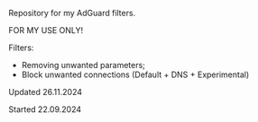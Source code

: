 Repository for my AdGuard filters.

FOR MY USE ONLY!

Filters:
- Removing unwanted parameters;
- Block unwanted connections (Default + DNS + Experimental)

Updated 26.11.2024

Started 22.09.2024
